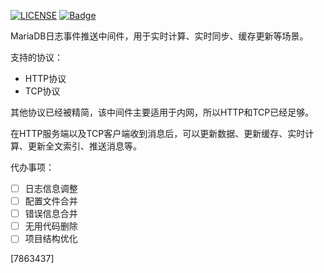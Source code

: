 [![LICENSE](https://img.shields.io/badge/license-Anti%20996-blue.svg)](https://github.com/996icu/996.ICU/blob/master/LICENSE)
[![Badge](https://img.shields.io/badge/link-996.icu-red.svg)](https://996.icu/#/zh_CN)

MariaDB日志事件推送中间件，用于实时计算、实时同步、缓存更新等场景。


支持的协议：
* HTTP协议
* TCP协议

其他协议已经被精简，该中间件主要适用于内网，所以HTTP和TCP已经足够。

在HTTP服务端以及TCP客户端收到消息后，可以更新数据、更新缓存、实时计算、更新全文索引、推送消息等。

代办事项：
* [ ] 日志信息调整
* [ ] 配置文件合并
* [ ] 错误信息合并
* [ ] 无用代码删除
* [ ] 项目结构优化

[7863437]